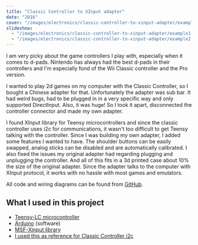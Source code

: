```yaml
---
title: "Classic Controller to XInput adapter"
date: "2016"
cover: "/images/electronics/classic-controller-to-xinput-adapter/example1.jpg"
slideshow:
  - "/images/electronics/classic-controller-to-xinput-adapter/example1.jpg"
  - "/images/electronics/classic-controller-to-xinput-adapter/example2.jpg"
---
```


I am very picky about the game controllers I play with, especially when it comes to d-pads. Nintendo has always had the best d-pads in their controllers and I'm especially fond of the Wii Classic controller and the Pro version.

I wanted to play 2d games on my computer with the Classic Controller, so I bought a Chinese adapter for that. Unfortunately the adapter was sub bar. It had weird bugs, had to be plugged in in a very specific way and only supported DirectInput. Also, it was huge! So I took it apart, disconnected the controller connector and made my own adapter.

I found XInput library for Teensy microcontrollers and since the classic controller uses i2c for communications, it wasn't too difficult to get Teensy talking with the controller. Since I was building my own adapter, I added some features I wanted to have. The shoulder buttons can be easily swapped, analog sticks can be disabled and are automatically calibrated. I also fixed the issues my original adapter had regarding plugging and unplugging the controller. And all of this fits in a 3d printed case about 10% the size of the original adapter. Since the adapter talks to the computer with XInput protocol, it works with no hassle with most games and emulators.

All code and wiring diagrams can be found from [GitHub](https://github.com/joonamo/teensy_classic_xinput).

## What I used in this project

- [Teensy-LC microcontroller](https://www.pjrc.com/teensy/teensyLC.html)
- [Arduino](https://www.arduino.cc/) (software)
- [MSF-Xinput library](https://github.com/zlittell/MSF-XINPUT)
- [I used this as reference for Classic Controller i2c](https://havencking.blogspot.fi/2015/12/teensy-usb-wii-classic-controller.html)
